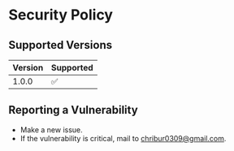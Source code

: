 # Security Policy

## Supported Versions

| Version | Supported          |
| ------- | ------------------ |
| 1.0.0   | :white_check_mark: |

## Reporting a Vulnerability

- Make a new issue.
- If the vulnerability is critical, mail to [chribur0309@gmail.com](chribur0309@gmail.com).
